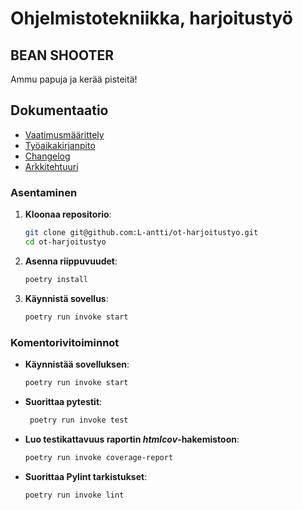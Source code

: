 # Ohjelmistotekniikka, harjoitustyö

## BEAN SHOOTER
Ammu papuja ja kerää pisteitä!

## Dokumentaatio
* [Vaatimusmäärittely](https://github.com/L-antti/ot-harjoitustyo/blob/main/dokumentaatio/vaatimusmaarittely.md)
* [Työaikakirjanpito](https://github.com/L-antti/ot-harjoitustyo/blob/main/dokumentaatio/tyoaikakirjanpito.md)
* [Changelog](https://github.com/L-antti/ot-harjoitustyo/blob/main/dokumentaatio/changelog.md)
* [Arkkitehtuuri](https://github.com/L-antti/ot-harjoitustyo/blob/main/dokumentaatio/arkkitehtuuri.md)

### Asentaminen

1. **Kloonaa repositorio**:
   ```bash
   git clone git@github.com:L-antti/ot-harjoitustyo.git
   cd ot-harjoitustyo
   ```
2. **Asenna riippuvuudet**:
   ```bash
   poetry install
   ```
3. **Käynnistä sovellus**:
   ```bash
   poetry run invoke start
   ```

   
### Komentorivitoiminnot

* **Käynnistää sovelluksen**:
   ```bash
   poetry run invoke start
   ```
* **Suorittaa pytestit**:
  ```bash
   poetry run invoke test
   ```
* **Luo testikattavuus raportin _htmlcov_-hakemistoon**:
   ```bash
   poetry run invoke coverage-report
   ```
* **Suorittaa Pylint tarkistukset**:
   ```bash
   poetry run invoke lint
